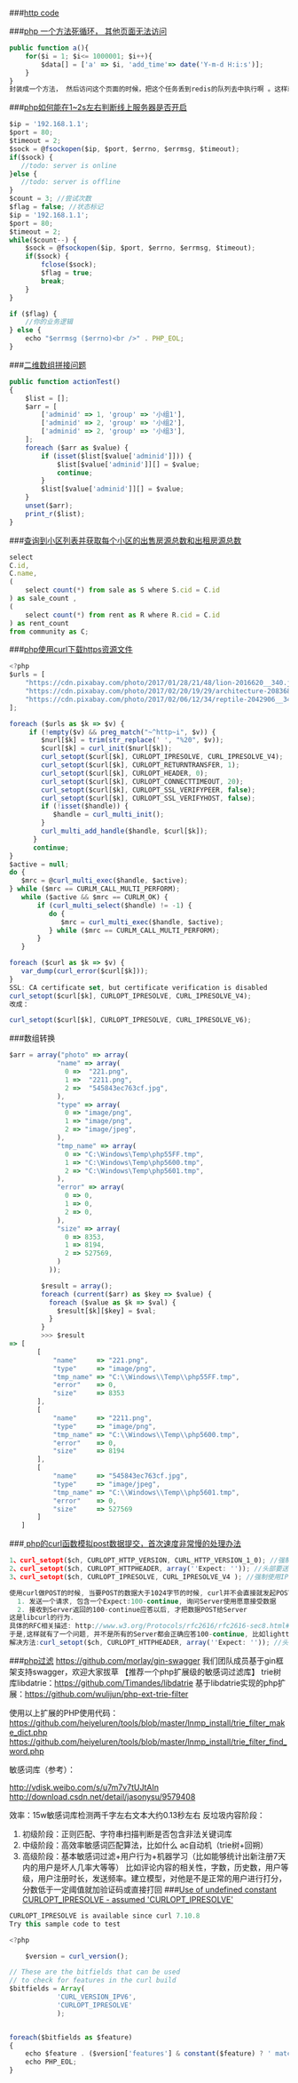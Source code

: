###[http code](https://http.cat/)

###[php 一个方法死循环， 其他页面无法访问](https://segmentfault.com/q/1010000008412879)
```js
public function a(){
    for($i = 1; $i<= 1000001; $i++){
        $data[] = ['a' => $i, 'add_time'=> date('Y-m-d H:i:s')];
    }
}
封装成一个方法， 然后访问这个页面的时候，把这个任务丢到redis的队列去中执行啊 。这样就实现了简单的php的异步
```
###[php如何能在1~2s左右判断线上服务器是否开启](https://segmentfault.com/q/1010000008425937)
```js
$ip = '192.168.1.1';
$port = 80;
$timeout = 2;
$sock = @fsockopen($ip, $port, $errno, $errmsg, $timeout);
if($sock) {
   //todo: server is online
}else {
   //todo: server is offline
}
$count = 3; //尝试次数
$flag = false; //状态标记
$ip = '192.168.1.1';
$port = 80;
$timeout = 2;
while($count--) {
    $sock = @fsockopen($ip, $port, $errno, $errmsg, $timeout);
    if($sock) {
        fclose($sock);
        $flag = true;
        break;
    }
}

if ($flag) {
    //你的业务逻辑
} else {
    echo "$errmsg ($errno)<br />" . PHP_EOL;
}
```
###[二维数组拼接问题](https://segmentfault.com/q/1010000008416813)
```js
public function actionTest()
{
    $list = [];
    $arr = [
        ['adminid' => 1, 'group' => '小组1'],
        ['adminid' => 2, 'group' => '小组2'],
        ['adminid' => 2, 'group' => '小组3'],
    ];
    foreach ($arr as $value) {
        if (isset($list[$value['adminid']])) {
            $list[$value['adminid']][] = $value;
            continue;
        }
        $list[$value['adminid']][] = $value;
    }
    unset($arr);
    print_r($list);
}
```
###[查询到小区列表并获取每个小区的出售房源总数和出租房源总数](https://segmentfault.com/q/1010000008410829)
```js
select 
C.id,
C.name,
(
    select count(*) from sale as S where S.cid = C.id
) as sale_count , 
(
    select count(*) from rent as R where R.cid = C.id
) as rent_count 
from community as C;
```
###[php使用curl下载https资源文件](https://segmentfault.com/q/1010000008502236)
```js
<?php
$urls = [
    "https://cdn.pixabay.com/photo/2017/01/28/21/48/lion-2016620__340.jpg 1x, https://cdn.pixabay.com/photo/2017/01/28/21/48/lion-2016620__480.jpg",
    "https://cdn.pixabay.com/photo/2017/02/20/19/29/architecture-2083687__340.jpg 1x, https://cdn.pixabay.com/photo/2017/02/20/19/29/architecture-2083687__480.jpg",
    "https://cdn.pixabay.com/photo/2017/02/06/12/34/reptile-2042906__340.jpg 1x, https://cdn.pixabay.com/photo/2017/02/06/12/34/reptile-2042906__480.jpg"
];

foreach ($urls as $k => $v) {
     if (!empty($v) && preg_match("~^http~i", $v)) {
        $nurl[$k] = trim(str_replace(' ', "%20", $v));
        $curl[$k] = curl_init($nurl[$k]);
        curl_setopt($curl[$k], CURLOPT_IPRESOLVE, CURL_IPRESOLVE_V4);
        curl_setopt($curl[$k], CURLOPT_RETURNTRANSFER, 1);
        curl_setopt($curl[$k], CURLOPT_HEADER, 0);
        curl_setopt($curl[$k], CURLOPT_CONNECTTIMEOUT, 20);
        curl_setopt($curl[$k], CURLOPT_SSL_VERIFYPEER, false);
        curl_setopt($curl[$k], CURLOPT_SSL_VERIFYHOST, false);        
        if (!isset($handle)) {
           $handle = curl_multi_init();
        }
        curl_multi_add_handle($handle, $curl[$k]);
      }
      continue;
}
$active = null;
do {
   $mrc = @curl_multi_exec($handle, $active);
} while ($mrc == CURLM_CALL_MULTI_PERFORM);
   while ($active && $mrc == CURLM_OK) {
       if (curl_multi_select($handle) != -1) {
          do {
             $mrc = curl_multi_exec($handle, $active);
          } while ($mrc == CURLM_CALL_MULTI_PERFORM);
       }
   }

foreach ($curl as $k => $v) {
   var_dump(curl_error($curl[$k]));
}
SSL: CA certificate set, but certificate verification is disabled
curl_setopt($curl[$k], CURLOPT_IPRESOLVE, CURL_IPRESOLVE_V4);
改成：

curl_setopt($curl[$k], CURLOPT_IPRESOLVE, CURL_IPRESOLVE_V6);
```
###数组转换
```js
$arr = array("photo" => array(
            "name" => array(
              0 =>  "221.png",
              1 =>  "2211.png",
              2 =>  "545843ec763cf.jpg",
            ),
            "type" => array(
              0 => "image/png",
              1 => "image/png",
              2 => "image/jpeg",
            ),
            "tmp_name" => array(
              0 => "C:\Windows\Temp\php55FF.tmp",
              1 => "C:\Windows\Temp\php5600.tmp",
              2 => "C:\Windows\Temp\php5601.tmp",
            ),
            "error" => array(
              0 => 0,
              1 => 0,
              2 => 0,
            ),
            "size" => array(
              0 => 8353,
              1 => 8194,
              2 => 527569,
            )
          ));

        $result = array();
        foreach (current($arr) as $key => $value) {
          foreach ($value as $k => $val) {
            $result[$k][$key] = $val;
          }
        }
        >>> $result
=> [
       [
           "name"     => "221.png",
           "type"     => "image/png",
           "tmp_name" => "C:\\Windows\\Temp\\php55FF.tmp",
           "error"    => 0,
           "size"     => 8353
       ],
       [
           "name"     => "2211.png",
           "type"     => "image/png",
           "tmp_name" => "C:\\Windows\\Temp\\php5600.tmp",
           "error"    => 0,
           "size"     => 8194
       ],
       [
           "name"     => "545843ec763cf.jpg",
           "type"     => "image/jpeg",
           "tmp_name" => "C:\\Windows\\Temp\\php5601.tmp",
           "error"    => 0,
           "size"     => 527569
       ]
   ]
```
###[ php的curl函数模拟post数据提交，首次速度非常慢的处理办法](http://blog.csdn.net/hzbigdog/article/details/10009043)
```js
1、curl_setopt($ch, CURLOPT_HTTP_VERSION, CURL_HTTP_VERSION_1_0); //强制协议为1.0
2、curl_setopt($ch, CURLOPT_HTTPHEADER, array(''Expect: '')); //头部要送出'Expect: '
3、curl_setopt($ch, CURLOPT_IPRESOLVE, CURL_IPRESOLVE_V4 ); //强制使用IPV4协议解析域名

使用curl做POST的时候, 当要POST的数据大于1024字节的时候, curl并不会直接就发起POST请求, 而是会分为俩步,
  1. 发送一个请求, 包含一个Expect:100-continue, 询问Server使用愿意接受数据
  2. 接收到Server返回的100-continue应答以后, 才把数据POST给Server
这是libcurl的行为.
具体的RFC相关描述: http://www.w3.org/Protocols/rfc2616/rfc2616-sec8.html#sec8.2.3
于是,这样就有了一个问题, 并不是所有的Server都会正确应答100-continue, 比如lighttpd, 就会返回417 “Expectation Failed”, 则会造成逻辑出错,,
解决方法:curl_setopt($ch, CURLOPT_HTTPHEADER, array(''Expect: '')); //头部要送出'Expect: '
```
###[php过滤](https://github.com/wulijun/php-ext-trie-filter)
https://github.com/morlay/gin-swagger 我们团队成员基于gin框架支持swagger，欢迎大家拔草
【推荐一个php扩展级的敏感词过滤库】
 trie树库libdatrie：https://github.com/Timandes/libdatrie
 基于libdatrie实现的php扩展：https://github.com/wulijun/php-ext-trie-filter

使用以上扩展的PHP使用代码： https://github.com/heiyeluren/tools/blob/master/lnmp_install/trie_filter_make_dict.php https://github.com/heiyeluren/tools/blob/master/lnmp_install/trie_filter_find_word.php 


敏感词库（参考）：

http://vdisk.weibo.com/s/u7m7v7tUJtAIn
 http://download.csdn.net/detail/jasonysu/9579408

 效率：15w敏感词库检测两千字左右文本大约0.13秒左右
反垃圾内容阶段：
1. 初级阶段：正则匹配、字符串扫描判断是否包含非法关键词库
2. 中级阶段：高效率敏感词匹配算法，比如什么 ac自动机（trie树+回朔）
3. 高级阶段：基本敏感词过滤+用户行为+机器学习（比如能够统计出新注册7天内的用户是坏人几率大等等）
比如评论内容的相关性，字数，历史数，用户等级，用户注册时长，发送频率。建立模型，对他是不是正常的用户进行打分，分数低于一定阈值就加验证码或直接打回
###[Use of undefined constant CURLOPT_IPRESOLVE - assumed 'CURLOPT_IPRESOLVE'](http://stackoverflow.com/questions/11220416/php-curl-curlopt-ipresolve)
```js
CURLOPT_IPRESOLVE is available since curl 7.10.8
Try this sample code to test

<?php

    $version = curl_version();

// These are the bitfields that can be used 
// to check for features in the curl build
$bitfields = Array(
            'CURL_VERSION_IPV6', 
            'CURLOPT_IPRESOLVE'
            );


foreach($bitfields as $feature)
{
    echo $feature . ($version['features'] & constant($feature) ? ' matches' : ' does not match');
    echo PHP_EOL;
}
```
